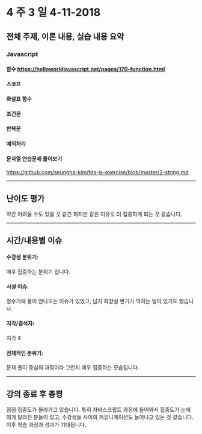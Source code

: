 # 4 주 3 일 4-11-2018

## 전체 주제, 이론 내용, 실습 내용 요약

### Javascript

#### 함수 https://helloworldjavascript.net/pages/170-function.html

#### 스코프

#### 화살표 함수

#### 조건문

#### 반복문

#### 예외처리

#### 문자열 연습문제 풀어보기

https://github.com/seungha-kim/fds-js-exercise/blob/master/2-string.md

---

## 난이도 평가

약간 어려울 수도 있을 것 같긴 하지만 같은 이유로 더 집중하게 되는 것 같습니다.

---

## 시간/내용별 이슈

#### 수강생 분위기:

매우 집중하는 분위기 입니다.

#### 시설 이슈:

정수기에 물이 안나오는 이슈가 있었고, 남자 화장실 변기가 막히는 일이 있기도 했습니다.

#### 지각/결석자:

지각 4

#### 전체적인 분위기:

문제 풀이 중심의 과정이라 그런지 매우 집중하는 모습입니다.

---

## 강의 종료 후 총평

점점 집중도가 올라가고 있습니다. 특히 자바스크립트 과정에 들어와서 집중도가 눈에 띄게 달라진 분들이 있고, 수강생들 사이의 커뮤니케이션도 늘어나고 있는 것 같습니다. 이후 학습 과정과 성과가 기대됩니다.
